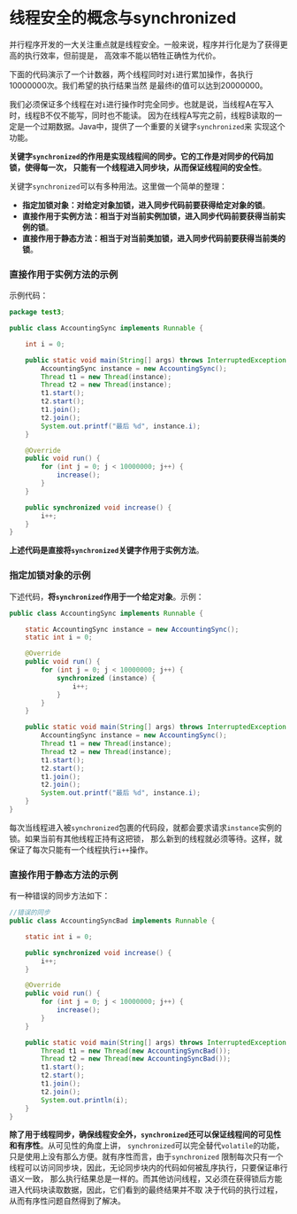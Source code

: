 线程安全的概念与synchronized
=================================================
并行程序开发的一大关注重点就是线程安全。一般来说，程序并行化是为了获得更高的执行效率，但前提是，
高效率不能以牺牲正确性为代价。

下面的代码演示了一个计数器，两个线程同时对`i`进行累加操作，各执行10000000次。我们希望的执行结果当然
是最终i的值可以达到20000000。

我们必须保证多个线程在对`i`进行操作时完全同步。也就是说，当线程A在写入时，线程B不仅不能写，同时也不能读。
因为在线程A写完之前，线程B读取的一定是一个过期数据。Java中，提供了一个重要的关键字`synchronized`来
实现这个功能。

**关键字`synchronized`的作用是实现线程间的同步。它的工作是对同步的代码加锁，使得每一次，
只能有一个线程进入同步块，从而保证线程间的安全性**。

关键字`synchronized`可以有多种用法。这里做一个简单的整理：
+ **指定加锁对象：对给定对象加锁，进入同步代码前要获得给定对象的锁**。
+ **直接作用于实例方法：相当于对当前实例加锁，进入同步代码前要获得当前实例的锁**。
+ **直接作用于静态方法：相当于对当前类加锁，进入同步代码前要获得当前类的锁**。

### 直接作用于实例方法的示例
示例代码：
```java
package test3;

public class AccountingSync implements Runnable {

    int i = 0;

    public static void main(String[] args) throws InterruptedException {
        AccountingSync instance = new AccountingSync();
        Thread t1 = new Thread(instance);
        Thread t2 = new Thread(instance);
        t1.start();
        t2.start();
        t1.join();
        t2.join();
        System.out.printf("最后 %d", instance.i);
    }

    @Override
    public void run() {
        for (int j = 0; j < 10000000; j++) {
            increase();
        }
    }

    public synchronized void increase() {
        i++;
    }
}
```
**上述代码是直接将`synchronized`关键字作用于实例方法**。

### 指定加锁对象的示例
下述代码，**将`synchronized`作用于一个给定对象**。示例：
```java
public class AccountingSync implements Runnable {

    static AccountingSync instance = new AccountingSync();
    static int i = 0;

    @Override
    public void run() {
        for (int j = 0; j < 10000000; j++) {
            synchronized (instance) {
                i++;
            }
        }
    }

    public static void main(String[] args) throws InterruptedException {
        AccountingSync instance = new AccountingSync();
        Thread t1 = new Thread(instance);
        Thread t2 = new Thread(instance);
        t1.start();
        t2.start();
        t1.join();
        t2.join();
        System.out.printf("最后 %d", instance.i);
    }
}
```
每次当线程进入被`synchronized`包裹的代码段，就都会要求请求`instance`实例的锁。如果当前有其他线程正持有这把锁，
那么新到的线程就必须等待。这样，就保证了每次只能有一个线程执行`i++`操作。

### 直接作用于静态方法的示例
有一种错误的同步方法如下：
```java
//错误的同步
public class AccountingSyncBad implements Runnable {

    static int i = 0;

    public synchronized void increase() {
        i++;
    }

    @Override
    public void run() {
        for (int j = 0; j < 10000000; j++) {
            increase();
        }
    }

    public static void main(String[] args) throws InterruptedException {
        Thread t1 = new Thread(new AccountingSyncBad());
        Thread t2 = new Thread(new AccountingSyncBad());
        t1.start();
        t2.start();
        t1.join();
        t2.join();
        System.out.println(i);
    }
}
```


**除了用于线程同步，确保线程安全外，`synchronized`还可以保证线程间的可见性和有序性**。从可见性的角度上讲，
`synchronized`可以完全替代`volatile`的功能，只是使用上没有那么方便。就有序性而言，由于`synchronized`
限制每次只有一个线程可以访问同步块，因此，无论同步块内的代码如何被乱序执行，只要保证串行语义一致，
那么执行结果总是一样的。而其他访问线程，又必须在获得锁后方能进入代码块读取数据，因此，它们看到的最终结果并不取
决于代码的执行过程，从而有序性问题自然得到了解决。
